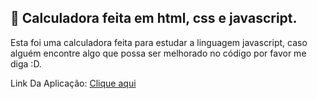 ## :memo: Calculadora feita em html, css e javascript.

<p>Esta foi uma calculadora feita para estudar a linguagem javascript, caso alguém encontre algo que possa ser melhorado no código por favor me diga :D.</p>
<p>Link Da Aplicação: <a href="https://viniciussilver.github.io/Calculator-JS/calc/">Clique aqui</a></p>
